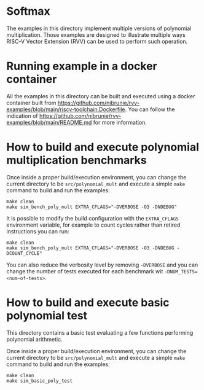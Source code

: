 # Softmax

The examples in this directory implement multiple versions of polynomial multiplication.
Those examples are designed to illustrate multiple ways RISC-V Vector Extension (RVV) can
be used to perform such operation.

# Running example in a docker container

All the examples in this directory can be built and executed using a docker container built
from https://github.com/nibrunie/rvv-examples/blob/main/riscv-toolchain.Dockerfile.
You can follow the indication of https://github.com/nibrunie/rvv-examples/blob/main/README.md for more 
information.

# How to build and execute polynomial multiplication benchmarks

Once inside a proper build/execution environment, you can change the current directory to
be `src/polynomial_mult` and execute a simple `make` command to build and run the examples:

```
make clean
make sim_bench_poly_mult EXTRA_CFLAGS="-DVERBOSE -O3 -DNDEBUG"
```

It is possible to modify the build configuration with the `EXTRA_CFLAGS` environment variable,
for example to count cycles rather than retired instructions you can run:
```
make clean
make sim_bench_poly_mult EXTRA_CFLAGS="-DVERBOSE -O3 -DNDEBUG -DCOUNT_CYCLE"
```

You can also reduce the verbosity level by removing `-DVERBOSE` and you can change the number of tests executed for each benchmark wit `-DNUM_TESTS=<num-of-tests>`.

# How to build and execute basic polynomial test

This directory contains a basic test evaluating a few functions performing polynomial arithmetic.

Once inside a proper build/execution environment, you can change the current directory to
be `src/polynomial_mult` and execute a simple `make` command to build and run the examples:

```
make clean
make sim_basic_poly_test 
```

